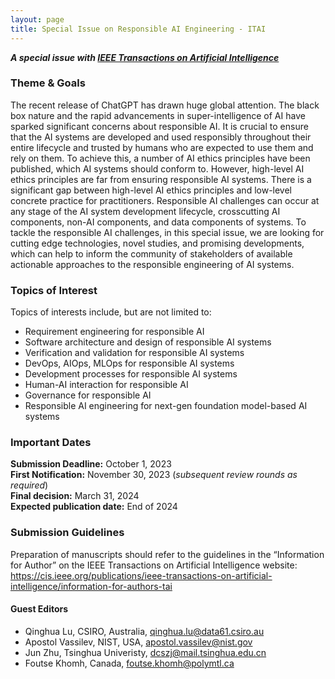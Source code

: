 ```yaml
---
layout: page
title: Special Issue on Responsible AI Engineering - ITAI
---
```


***A special issue with [IEEE Transactions on Artificial Intelligence](https://cis.ieee.org/publications/ieee-transactions-on-artificial-intelligence/)***

### Theme & Goals

The recent release of ChatGPT has drawn huge global attention. The black box nature and the rapid advancements in super-intelligence of AI have sparked significant concerns about responsible AI. It is crucial to ensure that the AI systems are developed and used responsibly throughout their entire lifecycle and trusted by humans who are expected to use them and rely on them. To achieve this, a number of AI ethics principles have been published, which AI systems should conform to. However, high-level AI ethics principles are far from ensuring responsible AI systems. There is a significant gap between high-level AI ethics principles and low-level concrete practice for practitioners. Responsible AI challenges can occur at any stage of the AI system development lifecycle, crosscutting AI components, non-AI components, and data components of systems. To tackle the responsible AI challenges, in this special issue, we are looking for cutting edge technologies, novel studies, and promising developments, which can help to inform the community of stakeholders of available actionable approaches to the responsible engineering of AI systems.

### Topics of Interest

Topics of interests include, but are not limited to:

- Requirement engineering for responsible AI
- Software architecture and design of responsible AI systems
- Verification and validation for responsible AI systems
- DevOps, AIOps, MLOps for responsible AI systems
- Development processes for responsible AI systems
- Human-AI interaction for responsible AI 
- Governance for responsible AI
- Responsible AI engineering for next-gen foundation model-based AI systems


### Important Dates

**Submission Deadline:** October 1, 2023
<br>
**First Notification:** November 30, 2023 (*subsequent review rounds as required*)
<br>
**Final decision:** March 31, 2024
<br>
**Expected publication date:** End of 2024


### Submission Guidelines
Preparation of manuscripts should refer to the guidelines in the “Information for Author” on the IEEE Transactions on Artificial Intelligence website: <https://cis.ieee.org/publications/ieee-transactions-on-artificial-intelligence/information-for-authors-tai>


#### Guest Editors

- Qinghua Lu, CSIRO, Australia, <qinghua.lu@data61.csiro.au>
- Apostol Vassilev, NIST, USA, <apostol.vassilev@nist.gov>
- Jun Zhu, Tsinghua Univeristy, <dcszj@mail.tsinghua.edu.cn>
- Foutse Khomh, Canada, <foutse.khomh@polymtl.ca>
